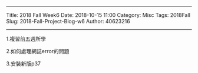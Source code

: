 ---
Title: 2018 Fall Week6
Date: 2018-10-15 11:00
Category: Misc
Tags: 2018Fall
Slug: 2018-Fall-Project-Blog-w6
Author: 40623216




<!-- PELICAN_END_SUMMARY -->


----

1.複習前五週所學

2.如何處理網誌error的問題

3.安裝新版p37

